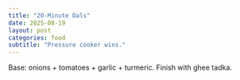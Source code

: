 ```yaml
---
title: "20-Minute Dals"
date: 2025-08-19
layout: post
categories: food
subtitle: "Pressure cooker wins."
---
```


Base: onions + tomatoes + garlic + turmeric. Finish with ghee tadka.